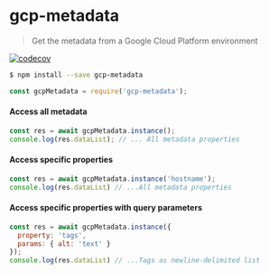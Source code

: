 # gcp-metadata
> Get the metadata from a Google Cloud Platform environment

[![codecov][codecov-image]][codecov-url]

```sh
$ npm install --save gcp-metadata
```
```js
const gcpMetadata = require('gcp-metadata');
```

#### Access all metadata
```js
const res = await gcpMetadata.instance();
console.log(res.dataList); // ... All metadata properties
```

#### Access specific properties
```js
const res = await gcpMetadata.instance('hostname');
console.log(res.dataList) // ...All metadata properties
```

#### Access specific properties with query parameters
```js
const res = await gcpMetadata.instance({
  property: 'tags',
  params: { alt: 'text' }
});
console.log(res.dataList) // ...Tags as newline-delimited list
```

[codecov-image]: https://codecov.io/gh/stephenplusplus/gcp-metadata/branch/master/graph/badge.svg
[codecov-url]: https://codecov.io/gh/stephenplusplus/gcp-metadata